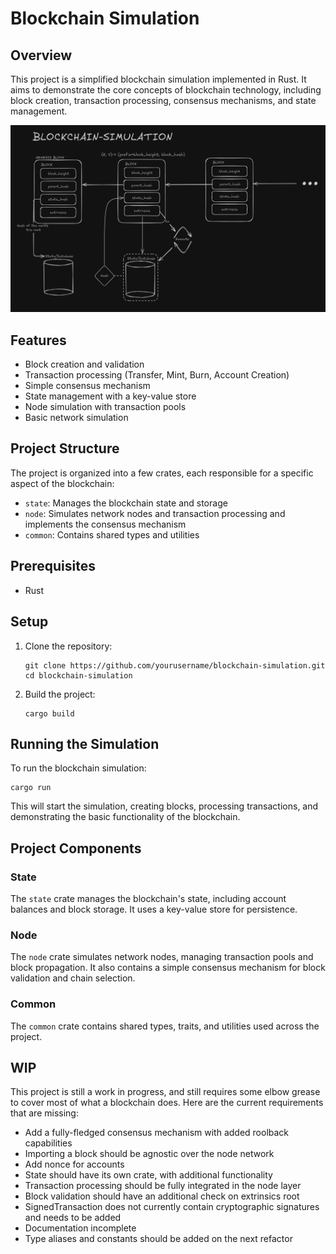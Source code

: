 # Blockchain Simulation

## Overview

This project is a simplified blockchain simulation implemented in Rust. It aims to demonstrate the core concepts of blockchain technology, including block creation, transaction processing, consensus mechanisms, and state management.

![Blockchain structure diagram](assets/Blockchain-Diagram.png)

## Features

- Block creation and validation
- Transaction processing (Transfer, Mint, Burn, Account Creation)
- Simple consensus mechanism
- State management with a key-value store
- Node simulation with transaction pools
- Basic network simulation

## Project Structure

The project is organized into a few crates, each responsible for a specific aspect of the blockchain:

- `state`: Manages the blockchain state and storage
- `node`: Simulates network nodes and transaction processing and implements the consensus mechanism
- `common`: Contains shared types and utilities

## Prerequisites
- Rust

## Setup

1. Clone the repository:
   ```
   git clone https://github.com/yourusername/blockchain-simulation.git
   cd blockchain-simulation
   ```

2. Build the project:
   ```
   cargo build
   ```

## Running the Simulation

To run the blockchain simulation:

```
cargo run
```

This will start the simulation, creating blocks, processing transactions, and demonstrating the basic functionality of the blockchain.

## Project Components

### State

The `state` crate manages the blockchain's state, including account balances and block storage. It uses a key-value store for persistence.

### Node

The `node` crate simulates network nodes, managing transaction pools and block propagation. It also contains a simple consensus mechanism for block validation and chain selection.

### Common

The `common` crate contains shared types, traits, and utilities used across the project.

## WIP

This project is still a work in progress, and still requires some elbow grease to cover most of what a blockchain does. Here are the current requirements that are missing:
- Add a fully-fledged consensus mechanism with added roolback capabilities
- Importing a block should be agnostic over the node network
- Add nonce for accounts
- State should have its own crate, with additional functionality
- Transaction processing should be fully integrated in the node layer
- Block validation should have an additional check on extrinsics root
- SignedTransaction does not currently contain cryptographic signatures and needs to be added
- Documentation incomplete
- Type aliases and constants should be added on the next refactor
